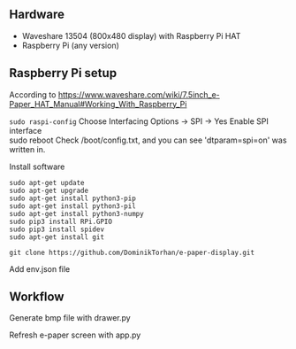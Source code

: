 ## Hardware

* Waveshare 13504 (800x480 display) with Raspberry Pi HAT
* Raspberry Pi (any version)

## Raspberry Pi setup

According to https://www.waveshare.com/wiki/7.5inch_e-Paper_HAT_Manual#Working_With_Raspberry_Pi

`sudo raspi-config`
Choose Interfacing Options -> SPI -> Yes Enable SPI interface  
sudo reboot
Check /boot/config.txt, and you can see 'dtparam=spi=on' was written in.


Install software
```
sudo apt-get update
sudo apt-get upgrade
sudo apt-get install python3-pip
sudo apt-get install python3-pil
sudo apt-get install python3-numpy
sudo pip3 install RPi.GPIO
sudo pip3 install spidev
sudo apt-get install git

git clone https://github.com/DominikTorhan/e-paper-display.git
```

Add env.json file

## Workflow



Generate bmp file with drawer.py 

Refresh e-paper screen with app.py